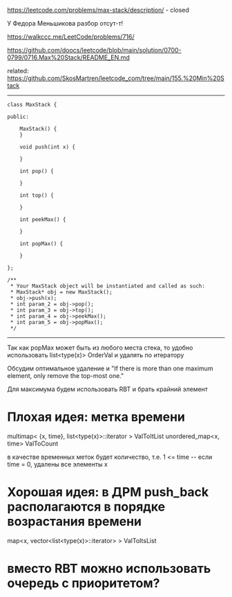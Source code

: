 https://leetcode.com/problems/max-stack/description/ - closed

У Федора Меньшикова разбор отсут-т!

https://walkccc.me/LeetCode/problems/716/

https://github.com/doocs/leetcode/blob/main/solution/0700-0799/0716.Max%20Stack/README_EN.md

related: https://github.com/SkosMartren/leetcode_com/tree/main/155.%20Min%20Stack

___

    class MaxStack {
    
    public:
    
        MaxStack() {
        }
    
        void push(int x) {
            
        }
    
        int pop() {
            
        }
    
        int top() {
            
        }
    
        int peekMax() {
            
        }
    
        int popMax() {
            
        }
    
    };
    
    /**
     * Your MaxStack object will be instantiated and called as such:
     * MaxStack* obj = new MaxStack();
     * obj->push(x);
     * int param_2 = obj->pop();
     * int param_3 = obj->top();
     * int param_4 = obj->peekMax();
     * int param_5 = obj->popMax();
     */

___

Так как popMax может быть из любого места стека, то удобно использовать list<type(x)> OrderVal и удалять по итератору 

Обсудим оптимальное удаление и "If there is more than one maximum element, only remove the top-most one."

Для максимума будем использовать RBT и брать крайний элемент

# Плохая идея: метка времени

multimap< {x, time}, list<type(x)>::iterator > ValToItList
unordered_map<x, time> ValToCount

в качестве временных меток будет количество, т.е. 1 <= time -- если time = 0, удалены все элементы x

# Хорошая идея: в ДРМ push_back располагаются в порядке возрастания времени

map<x, vector<list<type(x)>::iterator> > ValToItsList

# вместо RBT можно использовать очередь с приоритетом?
